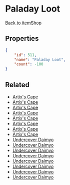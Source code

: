 # Paladay Loot

<no description available>

[Back to itemShop](../item-shops.md)

## Properties

```json
{
    "id": 511,
    "name": "Paladay Loot",
    "count": -100
}
```

## Related

- [Artix's Cape](../items/16229-artix-s-cape.md)
- [Artix's Cape](../items/16230-artix-s-cape.md)
- [Artix's Cape](../items/16231-artix-s-cape.md)
- [Artix's Cape](../items/16232-artix-s-cape.md)
- [Artix's Cape](../items/16233-artix-s-cape.md)
- [Artix's Cape](../items/16234-artix-s-cape.md)
- [Artix's Cape](../items/16235-artix-s-cape.md)
- [Artix's Cape](../items/16236-artix-s-cape.md)
- [Undercover Daimyo](../items/16237-undercover-daimyo.md)
- [Undercover Daimyo](../items/16238-undercover-daimyo.md)
- [Undercover Daimyo](../items/16239-undercover-daimyo.md)
- [Undercover Daimyo](../items/16240-undercover-daimyo.md)
- [Undercover Daimyo](../items/16241-undercover-daimyo.md)
- [Undercover Daimyo](../items/16242-undercover-daimyo.md)
- [Undercover Daimyo](../items/16243-undercover-daimyo.md)
- [Undercover Daimyo](../items/16244-undercover-daimyo.md)

